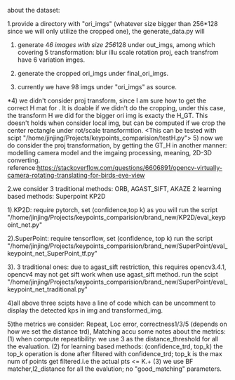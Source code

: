 about the dataset:

1.provide a directory with "ori_imgs" (whatever size bigger than 256*128 since we will only utilize the cropped one), the generate_data.py will 
1) generate 4*6 images with size 256*128 under out_imgs,
among which covering 5 transformation: blur illu scale rotation proj, each transfrom have 6 variation imges.

2) generate the cropped ori_imgs under final_ori_imgs.

3) currently we have 98 imgs under "ori_imgs" as source.

*4) we didn't consider proj transform, since I am sure how to get the correct H mat for <cropped rectangle>. It is doable if we didn't do the cropping, under this case, the transform H we did for the bigger ori img is exacty the H_GT. This doesn't holds when consider local img, but can be computed if we crop the center rectangle under rot/scale transformtion.  <This can be tested with scipt "/home/jinjing/Projects/keypoints_comparision/testH.py">
5) now we do consider the proj transformation, by getting the GT_H in another manner: modelling camera model and the imgaing processing, meaning, 2D-3D converting. reference:https://stackoverflow.com/questions/6606891/opencv-virtually-camera-rotating-translating-for-birds-eye-view


2.we consider 3 traditional methods: ORB, AGAST_SIFT, AKAZE      2 learning based methods: Superpoint KP2D

1).KP2D: require pytorch, set (confidence,top k) as you will
run the script "/home/jinjing/Projects/keypoints_comparision/brand_new/KP2D/eval_keypoint_net.py"

2).SuperPoint: require tensorflow, set (confidence, top k)
run the script "/home/jinjing/Projects/keypoints_comparision/brand_new/SuperPoint/eval_keypoint_net_SuperPoint_tf.py"

3). 3 traditional ones: due to agast_sift restriction, this requires opencv3.4.1, opencv4 may not get sift work when use agast_sift method.
run the scipt "/home/jinjing/Projects/keypoints_comparision/brand_new/SuperPoint/eval_keypoint_net_traditional.py"

4)all above three scipts have a line of code which can be uncomment to display the detected kps in img and transformed_img.

5)the metrics we consider:   Repeat, Loc error, correctness1/3/5 (depends on how we set the distance trd), Matching accu
some notes about the metrics:
	(1) when compute repeatibility: we use 3 as the distance_threshold for all the evaluation.
	(2) for learning based methods: (confidence_trd, top_k)  the top_k operation is done after filtered with confidence_trd; top_k is the max num of points get filtered.i.e the actual pts <= K.+ 
	(3) we use BF matcher,l2_distance for all the evalution; no "good_matching" parameters.
	
